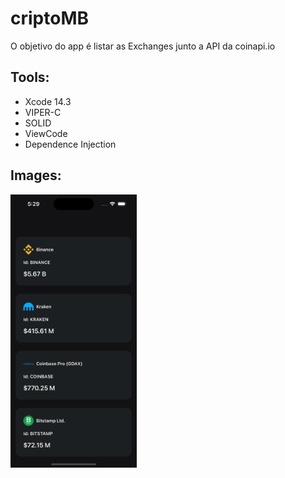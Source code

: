 # criptoMB
O objetivo do app é listar as Exchanges junto a API da coinapi.io

## Tools:
- Xcode 14.3
- VIPER-C
- SOLID
- ViewCode
- Dependence Injection


## Images:

<img src="Screenshots/listaScreen.png" width="40%">


